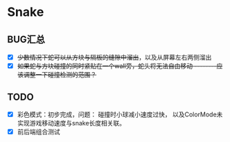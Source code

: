 ﻿# Snake

## BUG汇总

- [x] ~~少数情况下蛇可以从方块与隔板的缝隙中溜出~~，以及从屏幕左右两侧溜出
- [x] ~~如果蛇与方块碰撞的同时紧贴在一个wall旁，蛇头将无法自由移动
--------应该调整一下碰撞检测的范围？~~

## TODO

- [x] 彩色模式：初步完成，问题：  碰撞时小球减小速度过快， 以及ColorMode未实现游戏移动速度与snake长度相关联。
- [x] 前后端组合测试
